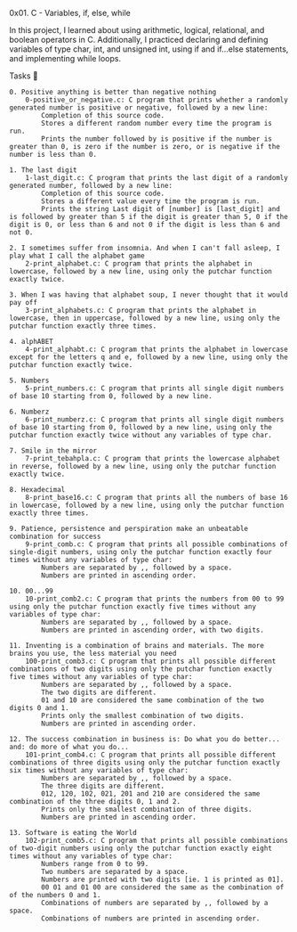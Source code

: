 0x01. C - Variables, if, else, while

In this project, I learned about using arithmetic, logical, relational, and boolean operators in C. Additionally, I practiced declaring and defining variables of type char, int, and unsigned int, using if and if...else statements, and implementing while loops.

Tasks 📃

    0. Positive anything is better than negative nothing
        0-positive_or_negative.c: C program that prints whether a randomly generated number is positive or negative, followed by a new line:
            Completion of this source code.
            Stores a different random number every time the program is run.
            Prints the number followed by is positive if the number is greater than 0, is zero if the number is zero, or is negative if the number is less than 0.

    1. The last digit
        1-last_digit.c: C program that prints the last digit of a randomly generated number, followed by a new line:
            Completion of this source code.
            Stores a different value every time the program is run.
            Prints the string Last digit of [number] is [last_digit] and is followed by greater than 5 if the digit is greater than 5, 0 if the digit is 0, or less than 6 and not 0 if the digit is less than 6 and not 0.

    2. I sometimes suffer from insomnia. And when I can't fall asleep, I play what I call the alphabet game
        2-print_alphabet.c: C program that prints the alphabet in lowercase, followed by a new line, using only the putchar function exactly twice.

    3. When I was having that alphabet soup, I never thought that it would pay off
        3-print_alphabets.c: C program that prints the alphabet in lowercase, then in uppercase, followed by a new line, using only the putchar function exactly three times.

    4. alphABET
        4-print_alphabt.c: C program that prints the alphabet in lowercase except for the letters q and e, followed by a new line, using only the putchar function exactly twice.

    5. Numbers
        5-print_numbers.c: C program that prints all single digit numbers of base 10 starting from 0, followed by a new line.

    6. Numberz
        6-print_numberz.c: C program that prints all single digit numbers of base 10 starting from 0, followed by a new line, using only the putchar function exactly twice without any variables of type char.

    7. Smile in the mirror
        7-print_tebahpla.c: C program that prints the lowercase alphabet in reverse, followed by a new line, using only the putchar function exactly twice.

    8. Hexadecimal
        8-print_base16.c: C program that prints all the numbers of base 16 in lowercase, followed by a new line, using only the putchar function exactly three times.

    9. Patience, persistence and perspiration make an unbeatable combination for success
        9-print_comb.c: C program that prints all possible combinations of single-digit numbers, using only the putchar function exactly four times without any variables of type char:
            Numbers are separated by ,, followed by a space.
            Numbers are printed in ascending order.

    10. 00...99
        10-print_comb2.c: C program that prints the numbers from 00 to 99 using only the putchar function exactly five times without any variables of type char:
            Numbers are separated by ,, followed by a space.
            Numbers are printed in ascending order, with two digits.

    11. Inventing is a combination of brains and materials. The more brains you use, the less material you need
        100-print_comb3.c: C program that prints all possible different combinations of two digits using only the putchar function exactly five times without any variables of type char:
            Numbers are separated by ,, followed by a space.
            The two digits are different.
            01 and 10 are considered the same combination of the two digits 0 and 1.
            Prints only the smallest combination of two digits.
            Numbers are printed in ascending order.

    12. The success combination in business is: Do what you do better... and: do more of what you do...
        101-print_comb4.c: C program that prints all possible different combinations of three digits using only the putchar function exactly six times without any variables of type char:
            Numbers are separated by ,, followed by a space.
            The three digits are different.
            012, 120, 102, 021, 201 and 210 are considered the same combination of the three digits 0, 1 and 2.
            Prints only the smallest combination of three digits.
            Numbers are printed in ascending order.

    13. Software is eating the World
        102-print_comb5.c: C program that prints all possible combinations of two-digit numbers using only the putchar function exactly eight times without any variables of type char:
            Numbers range from 0 to 99.
            Two numbers are separated by a space.
            Numbers are printed with two digits [ie. 1 is printed as 01].
            00 01 and 01 00 are considered the same as the combination of of the numbers 0 and 1.
            Combinations of numbers are separated by ,, followed by a space.
            Combinations of numbers are printed in ascending order.

